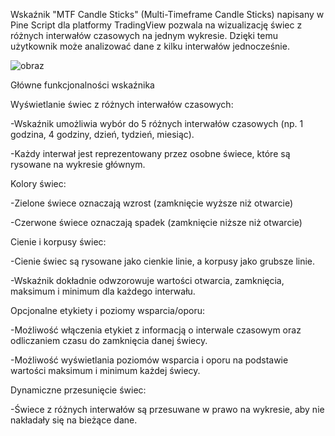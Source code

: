 Wskaźnik "MTF Candle Sticks" (Multi-Timeframe Candle Sticks) napisany w Pine Script dla platformy TradingView pozwala na wizualizację świec z różnych interwałów czasowych na jednym wykresie. Dzięki temu użytkownik może analizować dane z kilku interwałów jednocześnie.

![obraz](https://github.com/user-attachments/assets/cb1df2c8-8345-470e-bd05-e7a76f4c3003)

Główne funkcjonalności wskaźnika


Wyświetlanie świec z różnych interwałów czasowych:

-Wskaźnik umożliwia wybór do 5 różnych interwałów czasowych (np. 1 godzina, 4 godziny, dzień, tydzień, miesiąc).

-Każdy interwał jest reprezentowany przez osobne świece, które są rysowane na wykresie głównym.


Kolory świec:

-Zielone świece oznaczają wzrost (zamknięcie wyższe niż otwarcie)

-Czerwone świece oznaczają spadek (zamknięcie niższe niż otwarcie)



Cienie i korpusy świec:

-Cienie świec są rysowane jako cienkie linie, a korpusy jako grubsze linie.

-Wskaźnik dokładnie odwzorowuje wartości otwarcia, zamknięcia, maksimum i minimum dla każdego interwału.



Opcjonalne etykiety i poziomy wsparcia/oporu:

-Możliwość włączenia etykiet z informacją o interwale czasowym oraz odliczaniem czasu do zamknięcia danej świecy.

-Możliwość wyświetlania poziomów wsparcia i oporu na podstawie wartości maksimum i minimum każdej świecy.



Dynamiczne przesunięcie świec:

-Świece z różnych interwałów są przesuwane w prawo na wykresie, aby nie nakładały się na bieżące dane.
